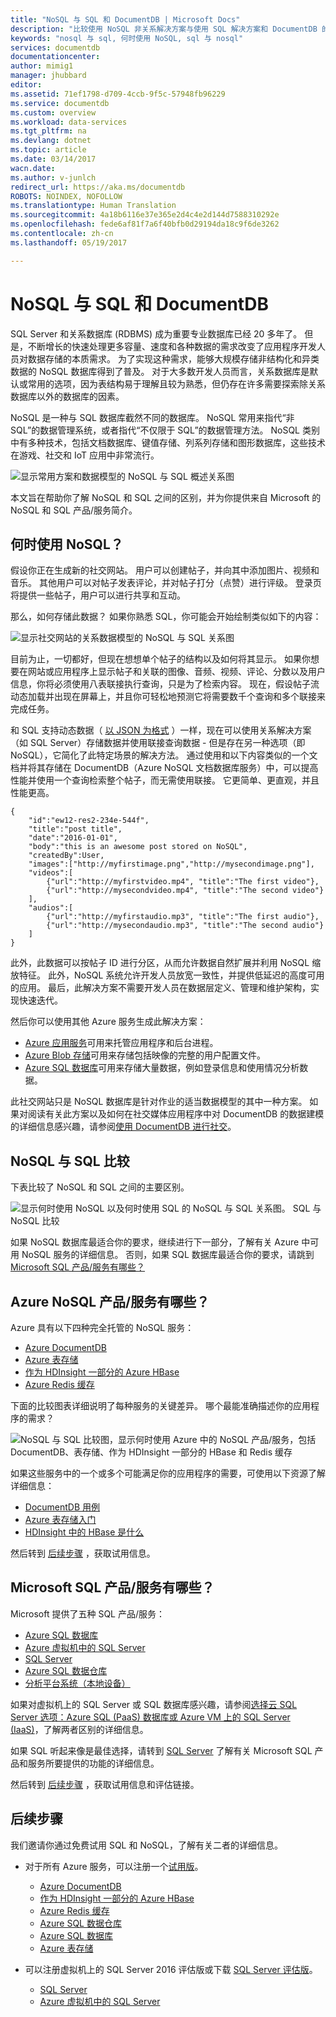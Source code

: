 ```yaml
---
title: "NoSQL 与 SQL 和 DocumentDB | Microsoft Docs"
description: "比较使用 NoSQL 非关系解决方案与使用 SQL 解决方案和 DocumentDB 的好处。 了解 DocumentDB 如何提供 NoSQL 和 SQL 的优势。"
keywords: "nosql 与 sql, 何时使用 NoSQL, sql 与 nosql"
services: documentdb
documentationcenter: 
author: mimig1
manager: jhubbard
editor: 
ms.assetid: 71ef1798-d709-4ccb-9f5c-57948fb96229
ms.service: documentdb
ms.custom: overview
ms.workload: data-services
ms.tgt_pltfrm: na
ms.devlang: dotnet
ms.topic: article
ms.date: 03/14/2017
wacn.date: 
ms.author: v-junlch
redirect_url: https://aka.ms/documentdb
ROBOTS: NOINDEX, NOFOLLOW
ms.translationtype: Human Translation
ms.sourcegitcommit: 4a18b6116e37e365e2d4c4e2d144d7588310292e
ms.openlocfilehash: fede6af81f7a6f40bfb0d29194da18c9f6de3262
ms.contentlocale: zh-cn
ms.lasthandoff: 05/19/2017

---
```

# <a name="nosql-vs-sql-and-azure-documentdb"></a>NoSQL 与 SQL 和 DocumentDB
SQL Server 和关系数据库 (RDBMS) 成为重要专业数据库已经 20 多年了。 但是，不断增长的快速处理更多容量、速度和各种数据的需求改变了应用程序开发人员对数据存储的本质需求。 为了实现这种需求，能够大规模存储非结构化和异类数据的 NoSQL 数据库得到了普及。 对于大多数开发人员而言，关系数据库是默认或常用的选项，因为表结构易于理解且较为熟悉，但仍存在许多需要探索除关系数据库以外的数据库的因素。

NoSQL 是一种与 SQL 数据库截然不同的数据库。 NoSQL 常用来指代“非 SQL”的数据管理系统，或者指代“不仅限于 SQL”的数据管理方法。 NoSQL 类别中有多种技术，包括文档数据库、键值存储、列系列存储和图形数据库，这些技术在游戏、社交和 IoT 应用中非常流行。

![显示常用方案和数据模型的 NoSQL 与 SQL 概述关系图](./media/documentdb-nosql-vs-sql/nosql-vs-sql-overview.png)

本文旨在帮助你了解 NoSQL 和 SQL 之间的区别，并为你提供来自 Microsoft 的 NoSQL 和 SQL 产品/服务简介。  

## <a name="when-to-use-nosql"></a>何时使用 NoSQL？
假设你正在生成新的社交网站。 用户可以创建帖子，并向其中添加图片、视频和音乐。 其他用户可以对帖子发表评论，并对帖子打分（点赞）进行评级。 登录页将提供一些帖子，用户可以进行共享和互动。 

那么，如何存储此数据？ 如果你熟悉 SQL，你可能会开始绘制类似如下的内容：

![显示社交网站的关系数据模型的 NoSQL 与 SQL 关系图](./media/documentdb-nosql-vs-sql/nosql-vs-sql-social.png)

目前为止，一切都好，但现在想想单个帖子的结构以及如何将其显示。 如果你想要在网站或应用程序上显示帖子和关联的图像、音频、视频、评论、分数以及用户信息，你将必须使用八表联接执行查询，只是为了检索内容。 现在，假设帖子流动态加载并出现在屏幕上，并且你可轻松地预测它将需要数千个查询和多个联接来完成任务。

和 SQL 支持动态数据（ [以 JSON 为格式](https://msdn.microsoft.com/library/dn921897.aspx) ）一样，现在可以使用关系解决方案（如 SQL Server）存储数据并使用联接查询数据 - 但是存在另一种选项（即 NoSQL），它简化了此特定场景的解决方法。 通过使用和以下内容类似的一个文档并将其存储在 DocumentDB（Azure NoSQL 文档数据库服务）中，可以提高性能并使用一个查询检索整个帖子，而无需使用联接。 它更简单、更直观，并且性能更高。

    {
        "id":"ew12-res2-234e-544f",
        "title":"post title",
        "date":"2016-01-01",
        "body":"this is an awesome post stored on NoSQL",
        "createdBy":User,
        "images":["http://myfirstimage.png","http://mysecondimage.png"],
        "videos":[
            {"url":"http://myfirstvideo.mp4", "title":"The first video"},
            {"url":"http://mysecondvideo.mp4", "title":"The second video"}
        ],
        "audios":[
            {"url":"http://myfirstaudio.mp3", "title":"The first audio"},
            {"url":"http://mysecondaudio.mp3", "title":"The second audio"}
        ]
    }

此外，此数据可以按帖子 ID 进行分区，从而允许数据自然扩展并利用 NoSQL 缩放特征。 此外，NoSQL 系统允许开发人员放宽一致性，并提供低延迟的高度可用的应用。  最后，此解决方案不需要开发人员在数据层定义、管理和维护架构，实现快速迭代。

然后你可以使用其他 Azure 服务生成此解决方案：

- [Azure 应用服务](https://www.azure.cn/home/features/app-service/)可用来托管应用程序和后台进程。
- [Azure Blob 存储](https://www.azure.cn/home/features/storage/)可用来存储包括映像的完整的用户配置文件。
- [Azure SQL 数据库](https://www.azure.cn/home/features/sql-database/)可用来存储大量数据，例如登录信息和使用情况分析数据。

此社交网站只是 NoSQL 数据库是针对作业的适当数据模型的其中一种方案。 如果对阅读有关此方案以及如何在社交媒体应用程序中对 DocumentDB 的数据建模的详细信息感兴趣，请参阅[使用 DocumentDB 进行社交](documentdb-social-media-apps.md)。 

## <a name="nosql-vs-sql-comparison"></a>NoSQL 与 SQL 比较
下表比较了 NoSQL 和 SQL 之间的主要区别。 

![显示何时使用 NoSQL 以及何时使用 SQL 的 NoSQL 与 SQL 关系图。 SQL 与 NoSQL 比较](./media/documentdb-nosql-vs-sql/nosql-vs-sql-comparison.png)

如果 NoSQL 数据库最适合你的要求，继续进行下一部分，了解有关 Azure 中可用 NoSQL 服务的详细信息。 否则，如果 SQL 数据库最适合你的要求，请跳到 [Microsoft SQL 产品/服务有哪些？](#what-are-the-microsoft-sql-offerings)

## <a name="what-are-the-azure-nosql-offerings"></a>Azure NoSQL 产品/服务有哪些？
Azure 具有以下四种完全托管的 NoSQL 服务： 

- [Azure DocumentDB](https://www.azure.cn/home/features/documentdb/)
- [Azure 表存储](https://www.azure.cn/home/features/storage/)
- [作为 HDInsight 一部分的 Azure HBase](https://www.azure.cn/home/features/hdinsight/)
- [Azure Redis 缓存](https://www.azure.cn/home/features/redis-cache/)

下面的比较图表详细说明了每种服务的关键差异。 哪个最能准确描述你的应用程序的需求？ 

![NoSQL 与 SQL 比较图，显示何时使用 Azure 中的 NoSQL 产品/服务，包括 DocumentDB、表存储、作为 HDInsight 一部分的 HBase 和 Redis 缓存](./media/documentdb-nosql-vs-sql/nosql-vs-sql-documentdb-storage-hbase-hdinsight-redis-cache.png)

如果这些服务中的一个或多个可能满足你的应用程序的需要，可使用以下资源了解详细信息： 

- [DocumentDB 用例](documentdb-use-cases.md)
- [Azure 表存储入门](../storage/storage-dotnet-how-to-use-tables.md)
- [HDInsight 中的 HBase 是什么](../hdinsight/hdinsight-hbase-overview.md)

然后转到 [后续步骤](#next-steps) ，获取试用信息。

## <a name="what-are-the-microsoft-sql-offerings"></a>Microsoft SQL 产品/服务有哪些？
Microsoft 提供了五种 SQL 产品/服务： 

- [Azure SQL 数据库](https://www.azure.cn/home/features/sql-database/)
- [Azure 虚拟机中的 SQL Server](https://www.azure.cn/home/features/virtual-machines#SQL/)
- [SQL Server](https://www.microsoft.com/server-cloud/products/sql-server-2016/)
- [Azure SQL 数据仓库](https://www.azure.cn/home/features/sql-data-warehouse/)
- [分析平台系统（本地设备）](https://www.microsoft.com/en-us/server-cloud/products/analytics-platform-system/)

如果对虚拟机上的 SQL Server 或 SQL 数据库感兴趣，请参阅[选择云 SQL Server 选项：Azure SQL (PaaS) 数据库或 Azure VM 上的 SQL Server (IaaS)](../sql-database/sql-database-paas-vs-sql-server-iaas.md)，了解两者区别的详细信息。

如果 SQL 听起来像是最佳选择，请转到 [SQL Server](https://www.microsoft.com/server-cloud/products/) 了解有关 Microsoft SQL 产品和服务所要提供的功能的详细信息。

然后转到 [后续步骤](#next-steps) ，获取试用信息和评估链接。

## <a name="next-steps"></a>后续步骤
我们邀请你通过免费试用 SQL 和 NoSQL，了解有关二者的详细信息。 

- 对于所有 Azure 服务，可以注册一个[试用版](https://www.azure.cn/pricing/1rmb-trial/)。

  - [Azure DocumentDB](https://www.azure.cn/home/features/documentdb/)
  - [作为 HDInsight 一部分的 Azure HBase](https://www.azure.cn/home/features/hdinsight/)
  - [Azure Redis 缓存](https://www.azure.cn/home/features/redis-cache/)
  - [Azure SQL 数据仓库](https://www.azure.cn/home/features/sql-data-warehouse/)
  - [Azure SQL 数据库](https://www.azure.cn/home/features/sql-database/)
  - [Azure 表存储](https://www.azure.cn/home/features/storage/)
- 可以注册虚拟机上的 SQL Server 2016 评估版或下载 [SQL Server 评估版](https://www.microsoft.com/en-us/evalcenter/evaluate-sql-server-2016)。

  - [SQL Server](https://www.microsoft.com/server-cloud/products/sql-server-2016/)
  - [Azure 虚拟机中的 SQL Server](https://www.azure.cn/home/features/virtual-machines#SQL/)
